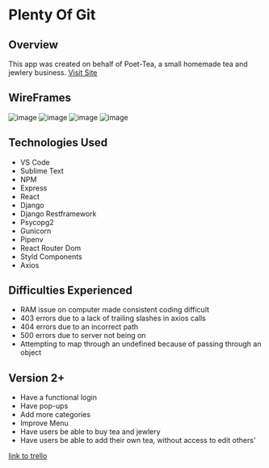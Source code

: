 # Plenty Of Git
## Overview
This app was created on behalf of Poet-Tea, a small homemade tea and jewlery business.
[Visit Site](https://poet-tea.herokuapp.com/)

## WireFrames
![image](https://i.imgur.com/i8hZWSv.png)
![image](https://i.imgur.com/QytzNdg.png)
![image](https://i.imgur.com/LZBq0rN.png)
![image](https://i.imgur.com/K18s7vU.png)

## Technologies Used
  * VS Code
  * Sublime Text
  * NPM
  * Express
  * React
  * Django
  * Django Restframework
  * Psycopg2
  * Gunicorn
  * Pipenv
  * React Router Dom
  * Styld Components
  * Axios

## Difficulties Experienced
  * RAM issue on computer made consistent coding difficult
  * 403 errors due to a lack of trailing slashes in axios calls
  * 404 errors due to an incorrect path
  * 500 errors due to server not being on
  * Attempting to map through an undefined because of passing through an object

## Version 2+
  * Have a functional login
  * Have pop-ups
  * Add more categories
  * Improve Menu
  * Have users be able to buy tea and jewlery
  * Have users be able to add their own tea, without access to edit others'

  [link to trello](https://trello.com/b/nhejw1RH/poet-tea)

  
  
